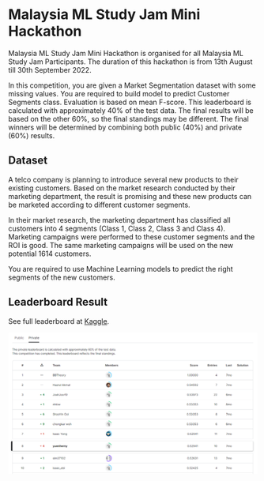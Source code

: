 # Malaysia ML Study Jam Mini Hackathon
Malaysia ML Study Jam Mini Hackathon is organised for all Malaysia ML Study Jam Participants. 
The duration of this hackathon is from 13th August till 30th September 2022.

In this competition, you are given a Market Segmentation dataset with some missing values. 
You are required to build model to predict Customer Segments class.
Evaluation is based on mean F-score. This leaderboard is calculated with approximately 40% of the test data. 
The final results will be based on the other 60%, so the final standings may be different. 
The final winners will be determined by combining both public (40%) and private (60%) results.

## Dataset
A telco company is planning to introduce several new products to their existing customers.
Based on the market research conducted by their marketing department,
the result is promising and these new products can be marketed according to different customer segments.

In their market research, the marketing department has classified all customers into 4 segments (Class 1, Class 2, Class 3 and Class 4).
Marketing campaigns were performed to these customer segments and the ROI is good. 
The same marketing campaigns will be used on the new potential 1614 customers.

You are required to use Machine Learning models to predict the right segments of the new customers.

## Leaderboard Result
See full leaderboard at [Kaggle](https://www.kaggle.com/competitions/malaysia-study-jam-mini-hackathon/leaderboard?).

![leaderboard](assets/hackathon_leaderboard.png)